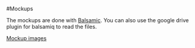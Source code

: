 #Mockups

The mockups are done with [Balsamic](https://balsamiq.com/). You can also use the google drive plugin for balsamiq to read the files.

[Mockup images](https://goo.gl/AdC5mF)
